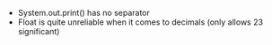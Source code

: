 * System.out.print() has no separator
* Float is quite unreliable when it comes to decimals (only allows 23 significant)